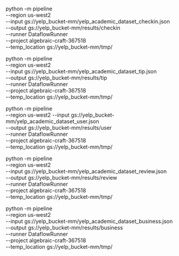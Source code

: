 python -m pipeline \
--region us-west2  \
--input gs://yelp_bucket-mm/yelp_academic_dataset_checkin.json \
--output gs://yelp_bucket-mm/results/checkin \
--runner DataflowRunner \
--project algebraic-craft-367518 \
--temp_location gs://yelp_bucket-mm/tmp/


python -m pipeline  \
--region us-west2  \
--input gs://yelp_bucket-mm/yelp_academic_dataset_tip.json \
--output gs://yelp_bucket-mm/results/tip \
--runner DataflowRunner \
--project algebraic-craft-367518 \
--temp_location gs://yelp_bucket-mm/tmp/

python -m pipeline \
--region us-west2
--input gs://yelp_bucket-mm/yelp_academic_dataset_user.json \
--output gs://yelp_bucket-mm/results/user \
--runner DataflowRunner \
--project algebraic-craft-367518 \
--temp_location gs://yelp_bucket-mm/tmp/ 


python -m pipeline  \
--region us-west2 \
--input gs://yelp_bucket-mm/yelp_academic_dataset_review.json \
--output gs://yelp_bucket-mm/results/review \
--runner DataflowRunner \
--project algebraic-craft-367518 \
--temp_location gs://yelp_bucket-mm/tmp/


python -m pipeline  \
--region us-west2  \
--input gs://yelp_bucket-mm/yelp_academic_dataset_business.json \
--output gs://yelp_bucket-mm/results/business \
--runner DataflowRunner \
--project algebraic-craft-367518 \
--temp_location gs://yelp_bucket-mm/tmp/